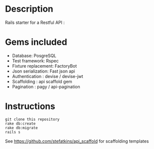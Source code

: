 # Description

Rails starter for a Restful API :

# Gems included
- Database: PosgreSQL
- Test framework: Rspec
- Fixture replacement: FactoryBot
- Json serialization: Fast json api
- Authentication : devise / devise-jwt
- Scaffolding : api scaffold gem
- Pagination : pagy / api-pagination

# Instructions

```
git clone this repository
rake db:create
rake db:migrate
rails s
```

See https://github.com/stefatkins/api_scaffold for scaffolding templates
